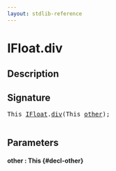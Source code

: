 ```yaml
---
layout: stdlib-reference
---
```


# IFloat\.div

## Description





## Signature 

<pre>
This <a href="/stdlib-reference/interfaces/IFloat/index" class="code_type">IFloat</a>.<a href="/stdlib-reference/interfaces/IFloat/div">div</a>(This <a href="/stdlib-reference/interfaces/IFloat/div#decl-other" class="code_param">other</a>);

</pre>

## Parameters

#### other  : This {#decl-other}

